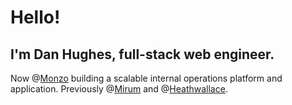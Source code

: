 # Hello!

## I'm Dan Hughes, full-stack web engineer.

Now @[Monzo](https://monzo.com/internal-product) building a scalable internal operations platform and application.
Previously @[Mirum](https://www.mirumagency.com/en/country/united-kingdom) and @[Heathwallace](http://www.heathwallace.com/).
